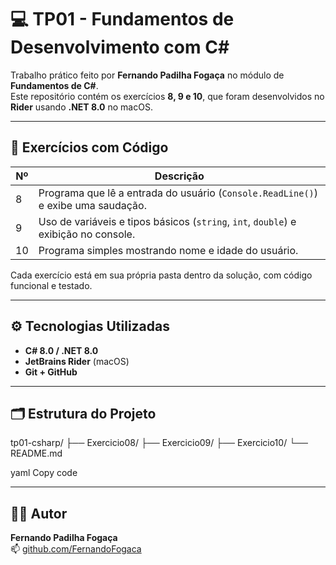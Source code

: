 # 💻 TP01 - Fundamentos de Desenvolvimento com C#

Trabalho prático feito por **Fernando Padilha Fogaça** no módulo de **Fundamentos de C#**.  
Este repositório contém os exercícios **8, 9 e 10**, que foram desenvolvidos no **Rider** usando **.NET 8.0** no macOS.

---

## 📘 Exercícios com Código

| Nº | Descrição |
|----|------------|
| 8 | Programa que lê a entrada do usuário (`Console.ReadLine()`) e exibe uma saudação. |
| 9 | Uso de variáveis e tipos básicos (`string`, `int`, `double`) e exibição no console. |
| 10 | Programa simples mostrando nome e idade do usuário. |

Cada exercício está em sua própria pasta dentro da solução, com código funcional e testado.

---

## ⚙️ Tecnologias Utilizadas
- **C# 8.0 / .NET 8.0**  
- **JetBrains Rider** (macOS)  
- **Git + GitHub**

---

## 🗂 Estrutura do Projeto
tp01-csharp/
├── Exercicio08/
├── Exercicio09/
├── Exercicio10/
└── README.md

yaml
Copy code

---

## 👨‍💻 Autor
**Fernando Padilha Fogaça**  
📫 [github.com/FernandoFogaca](https://github.com/FernandoFogaca)
